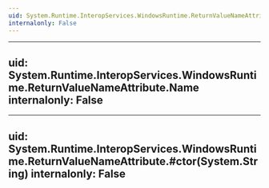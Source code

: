 ```yaml
---
uid: System.Runtime.InteropServices.WindowsRuntime.ReturnValueNameAttribute
internalonly: False
---
```


---
uid: System.Runtime.InteropServices.WindowsRuntime.ReturnValueNameAttribute.Name
internalonly: False
---

---
uid: System.Runtime.InteropServices.WindowsRuntime.ReturnValueNameAttribute.#ctor(System.String)
internalonly: False
---
